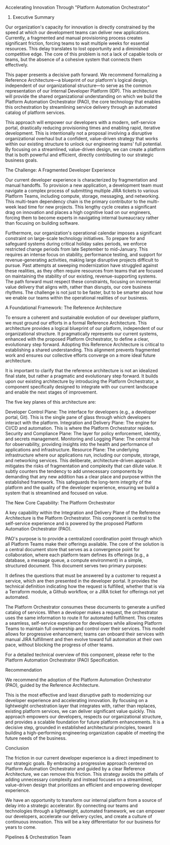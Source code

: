 Accelerating Innovation Through "Platform Automation Orchestrator"

1. Executive Summary

Our organization's capacity for innovation is directly constrained by the speed at which our development teams can deliver new applications. Currently, a fragmented and manual provisioning process creates significant friction, forcing teams to wait multiple weeks for essential resources. This delay translates to lost opportunity and a diminished competitive edge. The core of this problem is not a lack of capable tools or teams, but the absence of a cohesive system that connects them effectively.

This paper presents a decisive path forward. We recommend formalizing a Reference Architecture—a blueprint of our platform's logical design, independent of our organizational structure—to serve as the common representation of our Internal Developer Platform (IDP). This architecture will provide the shared organizational understanding on which we build the Platform Automation Orchestrator (PAO), the core technology that enables this orchestration by streamlining service delivery through an automated catalog of platform services.

This approach will empower our developers with a modern, self-service portal, drastically reducing provisioning times and enabling rapid, iterative development. This is intentionally not a proposal involving a disruptive organizational overhaul but a confident, value-driven strategy that works within our existing structure to unlock our engineering teams' full potential. By focusing on a streamlined, value-driven design, we can create a platform that is both powerful and efficient, directly contributing to our strategic business goals.

The Challenge: A Fragmented Developer Experience

Our current developer experience is characterized by fragmentation and manual handoffs. To provision a new application, a development team must navigate a complex process of submitting multiple JIRA tickets to various Platform Teams, including compute, storage, messaging, and networking. This multi-team dependency chain is the primary contributor to the multi-week lead time for new projects. This lengthy cycle creates a significant drag on innovation and places a high cognitive load on our engineers, forcing them to become experts in navigating internal bureaucracy rather than focusing on building software.

Furthermore, our organization's operational calendar imposes a significant constraint on large-scale technology initiatives. To prepare for and safeguard systems during critical holiday sales periods, we enforce restricted change periods from late September to mid-January. This requires an intense focus on stability, performance testing, and support for revenue-generating activities, making large disruptive projects difficult to pursue. Past attempts at sweeping modernization have struggled against these realities, as they often require resources from teams that are focused on maintaining the stability of our existing, revenue-supporting systems. The path forward must respect these constraints, focusing on incremental value delivery that aligns with, rather than disrupts, our core business rhythms. The challenge is not just to be faster, but to be smarter about how we enable our teams within the operational realities of our business.

A Foundational Framework: The Reference Architecture

To ensure a coherent and sustainable evolution of our developer platform, we must ground our efforts in a formal Reference Architecture. This architecture provides a logical blueprint of our platform, independent of our organizational structure. It pragmatically represents our current systems, enhanced with the proposed Platform Orchestrator, to define a clear, evolutionary step forward. Adopting this Reference Architecture is critical to establishing a shared understanding. This alignment prevents fragmented work and ensures our collective efforts converge on a more ideal future architecture.

It is important to clarify that the reference architecture is not an idealized final state, but rather a pragmatic and evolutionary step forward. It builds upon our existing architecture by introducing the Platform Orchestrator, a component specifically designed to integrate with our current landscape and enable the next stages of improvement.

The five key planes of this architecture are:

Developer Control Plane: The interface for developers (e.g., a developer portal, Git). This is the single pane of glass through which developers interact with the platform.
Integration and Delivery Plane: The engine for CI/CD and automation. This is where the Platform Orchestrator resides.
Security and Compliance Plane: The layer for policy enforcement, identity, and secrets management.
Monitoring and Logging Plane: The central hub for observability, providing insights into the health and performance of applications and infrastructure.
Resource Plane: The underlying infrastructure where our applications run, including our compute, storage, and networking services.
This deliberate, architecture-driven approach mitigates the risks of fragmentation and complexity that can dilute value. It subtly counters the tendency to add unnecessary components by demanding that any new addition has a clear place and purpose within the established framework. This safeguards the long-term integrity of the platform and the quality of the developer experience, ensuring we build a system that is streamlined and focused on value.

The New Core Capability: The Platform Orchestrator

A key capability within the Integration and Delivery Plane of the Reference Architecture is the Platform Orchestrator. This component is central to the self-service experience and is powered by the proposed Platform Automation Orchestrator (PAO).

PAO's purpose is to provide a centralized coordination point through which all Platform Teams make their offerings available. The core of the solution is a central document store that serves as a convergence point for collaboration, where each platform team defines its offerings (e.g., a database, a message queue, a compute environment) in a simple, structured document. This document serves two primary purposes:

It defines the questions that must be answered by a customer to request a service, which are then presented in the developer portal.
It provides the technical definition indicating how the request is fulfilled, whether that is via a Terraform module, a Github workflow, or a JIRA ticket for offerings not yet automated.

The Platform Orchestrator consumes these documents to generate a unified catalog of services. When a developer makes a request, the orchestrator uses the same information to route it for automated fulfillment. This creates a seamless, self-service experience for developers while allowing Platform Teams to maintain full ownership and control over their services. This model allows for progressive enhancement; teams can onboard their services with manual JIRA fulfillment and then evolve toward full automation at their own pace, without blocking the progress of other teams.

For a detailed technical overview of this component, please refer to the Platform Automation Orchestrator (PAO) Specification.

Recommendation

We recommend the adoption of the Platform Automation Orchestrator (PAO), guided by the Reference Architecture.

This is the most effective and least disruptive path to modernizing our developer experience and accelerating innovation. By focusing on a lightweight orchestration layer that integrates with, rather than replaces, existing platform services, we can deliver significant value quickly. This approach empowers our developers, respects our organizational structure, and provides a scalable foundation for future platform enhancements. It is a decisive step, grounded in established architectural principles, toward building a high-performing engineering organization capable of meeting the future needs of the business.

Conclusion

The friction in our current developer experience is a direct impediment to our strategic goals. By embracing a progressive approach centered on Platform Automation Orchestrator and guided by a clear Reference Architecture, we can remove this friction. This strategy avoids the pitfalls of adding unnecessary complexity and instead focuses on a streamlined, value-driven design that prioritizes an efficient and empowering developer experience.

We have an opportunity to transform our internal platform from a source of delay into a strategic accelerator. By connecting our teams and technologies through a lightweight, automated framework, we can empower our developers, accelerate our delivery cycles, and create a culture of continuous innovation. This will be a key differentiator for our business for years to come.

Pipelines & Orchestration Team
